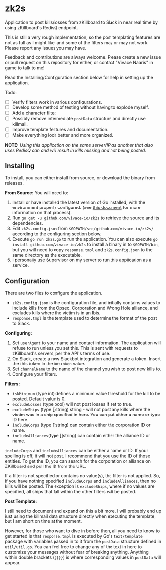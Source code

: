# zk2s

Application to post kills/losses from zKillboard to Slack in near real time by using zKillboard's RedisQ endpoint.

This is still a very rough implementation, so the post templating features are not as full as I might like, and some of the filters may or may not work. Please report any issues you may have.

Feedback and contributions are always welcome. Please create a new issue or pull request on this repository for either, or contact "Vivace Naaris" in game to talk to me!

Read the Installing/Configuration section below for help in setting up the application.

Todo:
 - [ ] Verify filters work in various configurations.
 - [ ] Develop some method of testing without having to explode myself.
 - [ ] Add a character filter.
 - [ ] Possibly remove intermediate `postData` structure and directly use killmail.
 - [ ] Improve template features and documentation.
 - [ ] Make everything look better and more organized.

**NOTE:** *Using this application on the same server/IP as another that also uses RedisQ can and will result in kills missing and not being posted.*

## Installing

To install, you can either install from source, or download the binary from releases.

**From Source:** You will need to:
 1. Install or have installed the latest version of Go installed, with the environment properly configured. (see [this document](https://golang.org/doc/install) for more information on that process).
 2. Run `go get -u github.com/vivace-io/zk2s` to retrieve the source and its dependencies.
 3. Edit `zk2s.config.json` from `$GOPATH/src/github.com/vivace-io/zk2s/` according to the configuring section below.
 4. Execute `go run zk2s.go` to run the application. You can also execute `go install github.com/vivace-io/zk2s` to install a binary in to `$GOPATH/bin`, but you will need to copy `response.tmpl` and `zk2s.config.json` to the same directory as the executable.
 5. I personally use Supervisor on my server to run this application as a service.

## Configuration
There are two files to configure the application.
- `zk2s.config.json` is the configuration file, and initially contains values to include kills from the Opsec. Corporation and Wrong Hole alliance, and excludes kills where the victim is in an Ibis.
- `response.tmpl` is the template used to determine the format of the post to Slack.

**Configuring:**
 1. Set `userAgent` to your name and contact information. The application will refuse to run unless you set this. This is sent with requests to zKillboard's servers, per the API's terms of use.
 2. On Slack, create a new Slackbot integration and generate a token. Insert the this token in the `botToken` value.
 3. Set `channelName` to the name of the channel you wish to post new kills to.
 4. Configure your filters.

**Filters:**
 - `iskMinimum` (type int) defines a minimum value threshold for the kill to be posted. Default value is 0.
 - `excludeLosses` (type bool) will not post losses if set to true.
 - `excludeShips` (type []string) string - will not post any kills where the victim was in a ship specified in here. You can put either a name or type ID here.
 - `includeCorps` (type []string) can contain either the corporation ID or name.
 - `includeAlliances`(type []string) can contain either the alliance ID or name.

`includeCorps` and `includeAlliances` can be either a name or ID. If your spelling is off, it will not post. I recommend that you use the ID of those entities. To get the ID, you can search for the corporation or alliance on ZKillboard and pull the ID from the URL.

If a filter is not specified or contains no value(s), the filter is not applied. So, if you have nothing specified `includeCorps` and `includeAlliances`, then no kills will be posted. The exception is `excludeShips`, where if no values are specified, all ships that fall within the other filters *will* be posted.


**Post Template:**

I still need to document and expand on this a bit more. I will probably end up just using the killmail data structure directly when executing the template, but I am short on time at the moment.

However, for those who want to dive in before then, all you need to know to get started is that `response.tmpl` is executed by Go's `text/template` package with variables passed in to it from the `postData` structure defined in `util/util.go`. You can feel free to change any of the text in here to customize your messages without fear of breaking anything. Anything within double brackets (`{{}}`) is where corresponding values in `postData` will appear.
